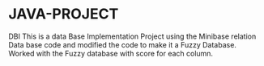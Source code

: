 JAVA-PROJECT
============

DBI
This is a data Base Implementation Project using the Minibase relation Data base code and modified the code to make it a
Fuzzy Database.
Worked with the  Fuzzy database with score for each column.
